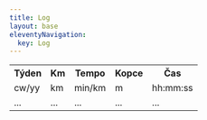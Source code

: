 ```yaml
---
title: Log
layout: base
eleventyNavigation:
  key: Log
---
```

<table>
<tr>
    <th>Týden</th>
    <th>Km</th>
    <th>Tempo</th>
    <th>Kopce</th>
    <th>Čas</th>
  </tr>
  <tr>
    <td>cw/yy</td>
    <td>km</td>
    <td>min/km</td>
    <td>m</td>
    <td>hh:mm:ss</td>
  </tr>
  <tr>
    <td>...</td>
    <td>...</td>
    <td>...</td>
    <td>...</td>
    <td>...</td>
  </tr>
</table>